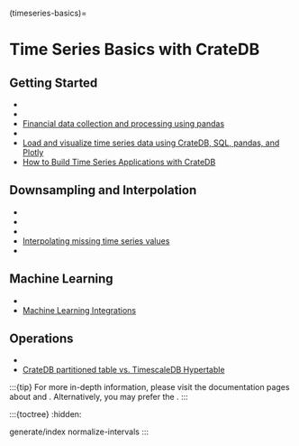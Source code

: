 (timeseries-basics)=
# Time Series Basics with CrateDB

## Getting Started

- [](#timeseries-generate)
- [](#timeseries-normalize)
- [Financial data collection and processing using pandas]
- [](inv:cloud#time-series)
- [Load and visualize time series data using CrateDB, SQL, pandas, and Plotly](#plotly)
- [How to Build Time Series Applications with CrateDB]

## Downsampling and Interpolation

- [](#downsampling-timestamp-binning)
- [](#downsampling-lttb)
- [](#ni-interpolate)
- [Interpolating missing time series values]
- [](inv:crate-reference#aggregation-percentile)

## Machine Learning

- [](#timeseries-ml-primer)
- [Machine Learning Integrations](#integrate-machine-learning)

## Operations
- [](#sharding-partitioning)
- [CrateDB partitioned table vs. TimescaleDB Hypertable]


:::{tip}
For more in-depth information, please visit the documentation pages about
[](#timeseries-connect) and [](#timeseries-advanced). Alternatively, you
may prefer the [](#timeseries-video).
:::


:::{toctree}
:hidden:

generate/index
normalize-intervals
:::



[CrateDB partitioned table vs. TimescaleDB Hypertable]: https://community.cratedb.com/t/cratedb-partitioned-table-vs-timescaledb-hypertable/1713
[Financial data collection and processing using pandas]: https://community.cratedb.com/t/automating-financial-data-collection-and-storage-in-cratedb-with-python-and-pandas-2-0-0/916
[How to Build Time Series Applications with CrateDB]: https://github.com/crate/cratedb-examples/blob/main/topic/timeseries/dask-weather-data-import.ipynb
[Interpolating missing time series values]: https://community.cratedb.com/t/interpolating-missing-time-series-values/1010
